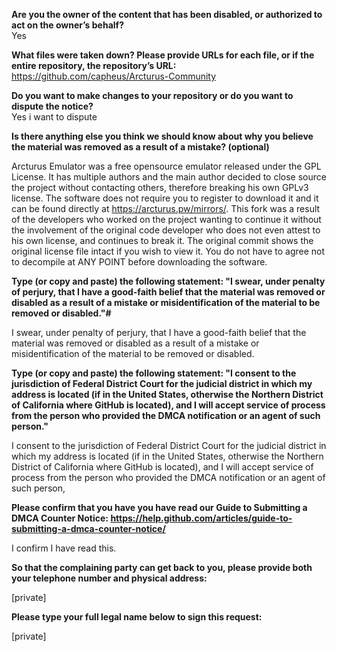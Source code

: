 **Are you the owner of the content that has been disabled, or authorized to act on the owner’s behalf?**   
Yes

**What files were taken down? Please provide URLs for each file, or if the entire repository, the repository’s URL:**   https://github.com/capheus/Arcturus-Community

**Do you want to make changes to your repository or do you want to dispute the notice?**   
Yes i want to dispute

**Is there anything else you think we should know about why you believe the material was removed as a result of a mistake? (optional)**  

Arcturus Emulator was a free opensource emulator released under the GPL License. It has multiple authors and the main author decided to close source the project without contacting others, therefore breaking his own GPLv3 license. The software does not require you to register to download it and it can be found directly at https://arcturus.pw/mirrors/. This fork was a result of the developers who worked on the project wanting to continue it without the involvement of the original code developer who does not even attest to his own license, and continues to break it. The original commit shows the original license file intact if you wish to view it. You do not have to agree not to decompile at ANY POINT before downloading the software.

**Type (or copy and paste) the following statement: "I swear, under penalty of perjury, that I have a good-faith belief that the material was removed or disabled as a result of a mistake or misidentification of the material to be removed or disabled."#**  

I swear, under penalty of perjury, that I have a good-faith belief that the material was removed or disabled as a result of a mistake or misidentification of the material to be removed or disabled.

**Type (or copy and paste) the following statement: "I consent to the jurisdiction of Federal District Court for the judicial district in which my address is located (if in the United States, otherwise the Northern District of California where GitHub is located), and I will accept service of process from the person who provided the DMCA notification or an agent of such person."**  

I consent to the jurisdiction of Federal District Court for the judicial district in which my address is located (if in the United States, otherwise the Northern District of California where GitHub is located), and I will accept service of process from the person who provided the DMCA notification or an agent of such person,

**Please confirm that you have you have read our Guide to Submitting a DMCA Counter Notice: https://help.github.com/articles/guide-to-submitting-a-dmca-counter-notice/**  

I confirm I have read this.

**So that the complaining party can get back to you, please provide both your telephone number and physical address:**  

[private]  

**Please type your full legal name below to sign this request:**  

[private]

